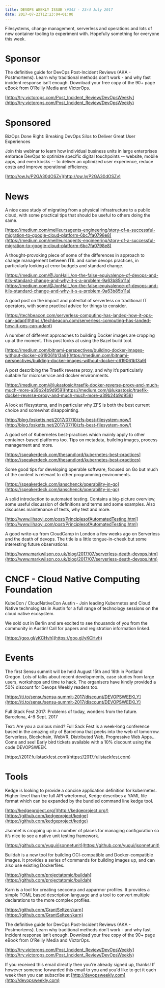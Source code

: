 ```yaml
---
title: DEVOPS WEEKLY ISSUE \#343 - 23rd July 2017 
date: 2017-07-23T12:23:04+01:00
---
```


Filesystems, change management, serverless and operations and lots of new container tooling to experiment with. Hopefully something for everyone this week.


Sponsor
======

The definitive guide for DevOps Post-Incident Reviews (AKA - Postmortems). Learn why traditional methods don’t work - and why fast incident response isn’t enough. Download your free copy of the 90+ page eBook from O’Reilly Media and VictorOps.

[http://try.victorops.com/Post_Incident_Review/DevOpsWeekly](http://try.victorops.com/Post_Incident_Review/DevOpsWeekly)


Sponsored
========

BizOps Done Right: Breaking DevOps Silos to Deliver Great User Experiences

Join this webinar to learn how individual business units in large enterprises embrace DevOps to optimize specific digital touchpoints -- website, mobile apps, and even kiosks -- to deliver an optimized user experience, reduce costs and improve operational efficiency.

[http://ow.ly/P2GA30dOSZv](http://ow.ly/P2GA30dOSZv)


News
====

A nice case study of migrating from a physical infrastructure to a public cloud, with some practical tips that should be useful to others doing the same.

[https://medium.com/meilleursagents-engineering/story-of-a-successful-migration-to-google-cloud-platform-6bc7fa0798e8](https://medium.com/meilleursagents-engineering/story-of-a-successful-migration-to-google-cloud-platform-6bc7fa0798e8)


A thought-provoking piece of some of the differences in approach to change management between ITIL and some devops practices, in particularly looking at error budgets and standard change.

[https://medium.com/@JonHall_/on-the-false-equivalence-of-devops-and-itils-standard-change-and-why-it-s-a-problem-9a63b85b11a](https://medium.com/@JonHall_/on-the-false-equivalence-of-devops-and-itils-standard-change-and-why-it-s-a-problem-9a63b85b11a)


A good post on the impact and potential of serverless on traditional IT operators, with some practical advice for things to consider.

[https://techbeacon.com/serverless-computing-has-landed-how-it-ops-can-adapt](https://techbeacon.com/serverless-computing-has-landed-how-it-ops-can-adapt)


A number of different approaches to building Docker images are cropping up at the moment. This post looks at using the Bazel build tool.

[https://medium.com/bitnami-perspectives/building-docker-images-without-docker-c619061b13a9](https://medium.com/bitnami-perspectives/building-docker-images-without-docker-c619061b13a9)


A post describing the Traefik reverse proxy, and why it’s particularly suitable for microservice and docker environments.

[https://medium.com/@lukastosic/traefik-docker-reverse-proxy-and-much-much-more-a39b24b9d959](https://medium.com/@lukastosic/traefik-docker-reverse-proxy-and-much-much-more-a39b24b9d959)


A look at filesystems, and in particular why ZFS is both the best current choice and somewhat disappointing.

[http://blog.fosketts.net/2017/07/10/zfs-best-filesystem-now/](http://blog.fosketts.net/2017/07/10/zfs-best-filesystem-now/)


A good set of Kubernetes best-practices which mainly apply to other container-based platforms too. Tips on metadata, building images, process management and more.

[https://speakerdeck.com/thesandlord/kubernetes-best-practices](https://speakerdeck.com/thesandlord/kubernetes-best-practices)


Some good tips for developing operable software, focused on Go but much of the content is relevant to other programming environments.

[https://speakerdeck.com/ianschenck/operability-in-go](https://speakerdeck.com/ianschenck/operability-in-go)


A solid introduction to automated testing. Contains a big-picture overview, some useful discussion of definitions and terms and some examples. Also discusses maintenance of tests, why test and more.

[http://www.lihaoyi.com/post/PrinciplesofAutomatedTesting.html](http://www.lihaoyi.com/post/PrinciplesofAutomatedTesting.html)


A good write-up from CloudCamp in London a few weeks ago on Serverless and the death of devops. The title is a little tongue-in-cheek but some interesting future observations.

[http://www.markwilson.co.uk/blog/2017/07/serverless-death-devops.htm](http://www.markwilson.co.uk/blog/2017/07/serverless-death-devops.htm)


CNCF - Cloud Native Computing Foundation
====

KubeCon / CloudNativeCon Austin - Join leading Kubernetes and Cloud Native technologists in Austin for a full range of technology sessions on the cloud native ecosystem.

We sold out in Berlin and are excited to see thousands of you from the community in Austin! Call for papers and registration information linked.

[https://goo.gl/yKCHvh](https://goo.gl/yKCHvh)


Events
======

The first Sensu summit will be held August 15th and 16th in Portland Oregon. Lots of talks about recent developments, case studies from large users, workshops and time to hack. The organisers have kindly provided a 50% discount for Devops Weekly readers too.

[https://ti.to/sensu/sensu-summit-2017/discount/DEVOPSWEEKLY](https://ti.to/sensu/sensu-summit-2017/discount/DEVOPSWEEKLY)


Full Stack Fest 2017: Problems of today, wonders from the future. Barcelona, 4-8 Sept. 2017

Text: Are you a curious mind? Full Sack Fest is a week-long conference based in the amazing city of Barcelona that peeks into the web of tomorrow. Serverless, Blockchain, WebVR, Distributed Web, Progressive Web Apps... Come and see! Early bird tickets available with a 10% discount using the code DEVOPSWEEK.

[https://2017.fullstackfest.com](https://2017.fullstackfest.com)


Tools
=====

Kedge is looking to provide a concise application definition for kubernetes. Higher-level than the full API wireformat, Kedge describes a YAML file format which can be expanded by the bundled command line kedge tool.

[http://kedgeproject.org/](http://kedgeproject.org/)
[https://github.com/kedgeproject/kedge](https://github.com/kedgeproject/kedge)


Jsonnet is cropping up in a number of places for managing configuration so it’s nice to see a native unit testing framework.

[https://github.com/yugui/jsonnetunit](https://github.com/yugui/jsonnetunit)


Buildah is a new tool for building OCI-compatible and Docker-compatible images. It provides a series of commands for building images up, and can also use existing Dockerfiles.

[https://github.com/projectatomic/buildah](https://github.com/projectatomic/buildah)


Karn is a tool for creating seccomp and apparmor profiles. It provides a simple TOML based description language and a tool to convert multiple declarations to the more complex profiles.

[https://github.com/GrantSeltzer/karn](https://github.com/GrantSeltzer/karn)



The definitive guide for DevOps Post-Incident Reviews (AKA - Postmortems). Learn why traditional methods don’t work - and why fast incident response isn’t enough. Download your free copy of the 90+ page eBook from O’Reilly Media and VictorOps.

[http://try.victorops.com/Post_Incident_Review/DevOpsWeekly](http://try.victorops.com/Post_Incident_Review/DevOpsWeekly)



If you received this email directly then you're already signed up, thanks! If however someone forwarded this email to you and you'd like to get it each week then you can subscribe at [http://devopsweekly.com](http://devopsweekly.com)

